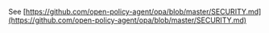 See [https://github.com/open-policy-agent/opa/blob/master/SECURITY.md](https://github.com/open-policy-agent/opa/blob/master/SECURITY.md)
